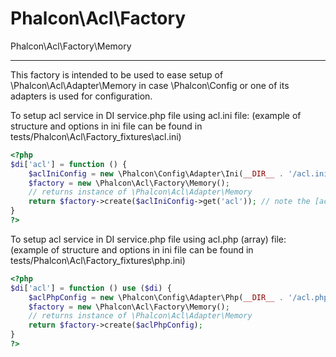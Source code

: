 Phalcon\Acl\Factory
===================

Phalcon\Acl\Factory\Memory
__________________________

This factory is intended to be used to ease setup of \Phalcon\Acl\Adapter\Memory
in case \Phalcon\Config or one of its adapters is used for configuration.

To setup acl service in DI service.php file using acl.ini file:
(example of structure and options in ini file can be found in tests/Phalcon\Acl\Factory\_fixtures\acl.ini)

```php
<?php
$di['acl'] = function () {
    $aclIniConfig = new \Phalcon\Config\Adapter\Ini(__DIR__ . '/acl.ini');
    $factory = new \Phalcon\Acl\Factory\Memory();
    // returns instance of \Phalcon\Acl\Adapter\Memory
    return $factory->create($aclIniConfig->get('acl')); // note the [acl] section in ini file
}
?>
```

To setup acl service in DI service.php file using acl.php (array) file:
(example of structure and options in ini file can be found in tests/Phalcon\Acl\Factory\_fixtures\php.ini)

```php
<?php
$di['acl'] = function () use ($di) {
    $aclPhpConfig = new \Phalcon\Config\Adapter\Php(__DIR__ . '/acl.php');
    $factory = new \Phalcon\Acl\Factory\Memory();
    // returns instance of \Phalcon\Acl\Adapter\Memory
    return $factory->create($aclPhpConfig);
}
?>
```